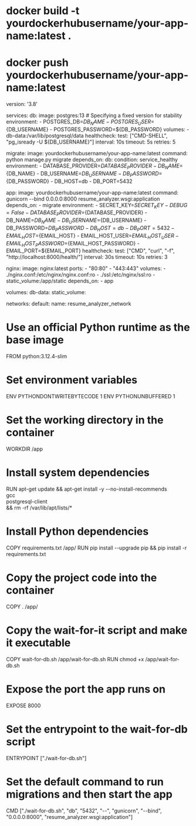 # docker build -t yourdockerhubusername/your-app-name:latest .
# docker push yourdockerhubusername/your-app-name:latest

version: '3.8'

services:
  db:
    image: postgres:13  # Specifying a fixed version for stability
    environment:
      - POSTGRES_DB=${DB_NAME}
      - POSTGRES_USER=${DB_USERNAME}
      - POSTGRES_PASSWORD=${DB_PASSWORD}
    volumes:
      - db-data:/var/lib/postgresql/data
    healthcheck:
      test: ["CMD-SHELL", "pg_isready -U ${DB_USERNAME}"]
      interval: 10s
      timeout: 5s
      retries: 5

  migrate:
    image: yourdockerhubusername/your-app-name:latest
    command: python manage.py migrate
    depends_on:
      db:
        condition: service_healthy
    environment:
      - DATABASE_PROVIDER=${DATABASE_PROVIDER}
      - DB_NAME=${DB_NAME}
      - DB_USERNAME=${DB_USERNAME}
      - DB_PASSWORD=${DB_PASSWORD}
      - DB_HOST=db
      - DB_PORT=5432

  app:
    image: yourdockerhubusername/your-app-name:latest
    command: gunicorn --bind 0.0.0.0:8000 resume_analyzer.wsgi:application
    depends_on:
      - migrate
    environment:
      - SECRET_KEY=${SECRET_KEY}
      - DEBUG=False
      - DATABASE_PROVIDER=${DATABASE_PROVIDER}
      - DB_NAME=${DB_NAME}
      - DB_USERNAME=${DB_USERNAME}
      - DB_PASSWORD=${DB_PASSWORD}
      - DB_HOST=db
      - DB_PORT=5432
      - EMAIL_HOST=${EMAIL_HOST}
      - EMAIL_HOST_USER=${EMAIL_HOST_USER}
      - EMAIL_HOST_PASSWORD=${EMAIL_HOST_PASSWORD}
      - EMAIL_PORT=${EMAIL_PORT}
    healthcheck:
      test: ["CMD", "curl", "-f", "http://localhost:8000/health/"]
      interval: 30s
      timeout: 10s
      retries: 3

  nginx:
    image: nginx:latest
    ports:
      - "80:80"
      - "443:443"
    volumes:
      - ./nginx.conf:/etc/nginx/nginx.conf:ro
      - ./ssl:/etc/nginx/ssl:ro
      - static_volume:/app/static
    depends_on:
      - app

volumes:
  db-data:
  static_volume:

networks:
  default:
    name: resume_analyzer_network





# Use an official Python runtime as the base image
FROM python:3.12.4-slim

# Set environment variables
ENV PYTHONDONTWRITEBYTECODE 1
ENV PYTHONUNBUFFERED 1


# Set the working directory in the container
WORKDIR /app

# Install system dependencies
RUN apt-get update && apt-get install -y --no-install-recommends \
    gcc \
    postgresql-client \
    && rm -rf /var/lib/apt/lists/*

# Install Python dependencies
COPY requirements.txt /app/
RUN pip install --upgrade pip && pip install -r requirements.txt

# Copy the project code into the container
COPY . /app/

# Copy the wait-for-it script and make it executable
COPY wait-for-db.sh /app/wait-for-db.sh
RUN chmod +x /app/wait-for-db.sh

# Expose the port the app runs on
EXPOSE 8000

# Set the entrypoint to the wait-for-db script
ENTRYPOINT ["./wait-for-db.sh"]

# Set the default command to run migrations and then start the app
CMD ["./wait-for-db.sh", "db", "5432", "--", "gunicorn", "--bind", "0.0.0.0:8000", "resume_analyzer.wsgi:application"]